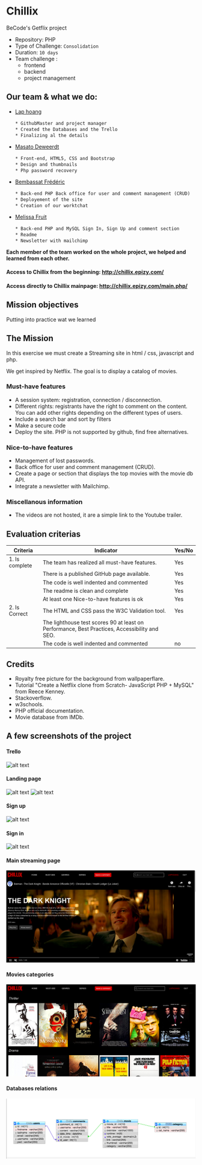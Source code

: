 # Chillix
BeCode's Getflix project

- Repository: PHP
- Type of Challenge:  `Consolidation`
- Duration: `10 days`
- Team challenge : 
  - frontend
  - backend
  - project management
  
## Our team & what we do:

* [Lap hoang](https://github.com/lap-hoang24) 

      * GithubMaster and project manager
      * Created the Databases and the Trello 
      * Finalizing al the details
      
* [Masato Deweerdt](https://github.com/masatoDeweerdt) 

      * Front-end, HTML5, CSS and Bootstrap
      * Design and thumbnails
      * Php password recovery
          
* [Bembassat Frédéric](https://github.com/Fbembassat)

      * Back-end PHP Back office for user and comment management (CRUD)
      * Deployement of the site
      * Creation of our worktchat
      
* [Melissa Fruit](https://github.com/Melissa-Fruit)

      * Back-end PHP and MySQL Sign In, Sign Up and comment section
      * Readme
      * Newsletter with mailchimp
     
**Each member of the team worked on the whole project, we helped and learned from each other.** 
  
#### Access to Chillix from the beginning: http://chillix.epizy.com/

#### Access directly to Chillix mainpage: http://chillix.epizy.com/main.php/


## Mission objectives 

Putting into practice wat we learned 

## The Mission

In this exercise we must create a Streaming site in html / css, javascript and php.

We get inspired by Netflix.
The goal is to display a catalog of movies. 

### Must-have features

- A session system: registration, connection / disconnection.
- Different rights: registrants have the right to comment on the content. You can add other rights depending on the different types of users.
- Include a search bar and sort by filters
- Make a secure code
- Deploy the site. PHP is not supported by github, find free alternatives.

### Nice-to-have features

- Management of lost passwords.
- Back office for user and comment management (CRUD).
- Create a page or section that displays the top movies with the movie db API.
- Integrate a newsletter with Mailchimp.

### Miscellanous information

- The videos are not hosted, it are a simple link to the Youtube trailer.


## Evaluation criterias

| Criteria       | Indicator                                                    | Yes/No |
| -------------- | ------------------------------------------------------------ | ------ |
| 1. Is complete | The team has realized all must-have features.                |  Yes   |
|                | There is a published GitHub page available.                  |  Yes   |
|                | The code is well indented and commented                      |  Yes   |
|                | The readme is clean and complete                             |  Yes   |
|                | At least one Nice-to-have features is ok                     |  Yes   |
| 2. Is Correct  | The HTML and CSS pass the W3C Validation tool.               |  Yes   |
|                | The lighthouse test scores 90 at least on Performance, Best Practices, Accessibility and SEO. |        |
|                | The code is well indented and commented                      |  no    |

## Credits

- Royalty free picture for the background from wallpaperflare.
- Tutorial "Create a Netflix clone from Scratch- JavaScript PHP + MySQL" from Reece Kenney.
- Stackoverflow.
- w3schools.
- PHP official documentation.
- Movie database from IMDb.

## A few screenshots of the project

#### Trello
![alt text](https://cdn.discordapp.com/attachments/746282623696896130/753683968632815706/Capture_decran_2020-09-10_a_15.28.22.png "Trello")
#### Landing page
![alt text](https://cdn.discordapp.com/attachments/746282623696896130/753683973972033646/Capture_decran_2020-09-10_a_14.53.46.png "Landing page")
![alt text](https://cdn.discordapp.com/attachments/746282623696896130/750119227918385162/footer.png "Footer")
#### Sign up
![alt text](https://cdn.discordapp.com/attachments/746282623696896130/753683952618962964/Capture_decran_2020-09-10_a_17.02.33.png "Sign Up")
#### Sign in
![alt text](https://cdn.discordapp.com/attachments/746282623696896130/753683968204865666/Capture_decran_2020-09-10_a_16.49.56.png "Sign in")

#### Main streaming page
![mainpage](assets/images/mainpage.png)
#### Movies categories
![category page ](assets/images/category.png)
#### Databases relations
![relations of database tables](assets/images/relational-database.png)
